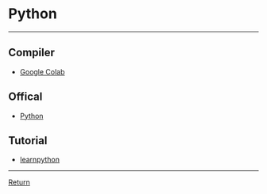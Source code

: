 # Python

---

## Compiler

- [Google Colab](https://colab.google/)

## Offical

- [Python](https://www.python.org/doc/)

## Tutorial

- [learnpython](https://www.learnpython.org/)

---

[Return](./../readme.md)
